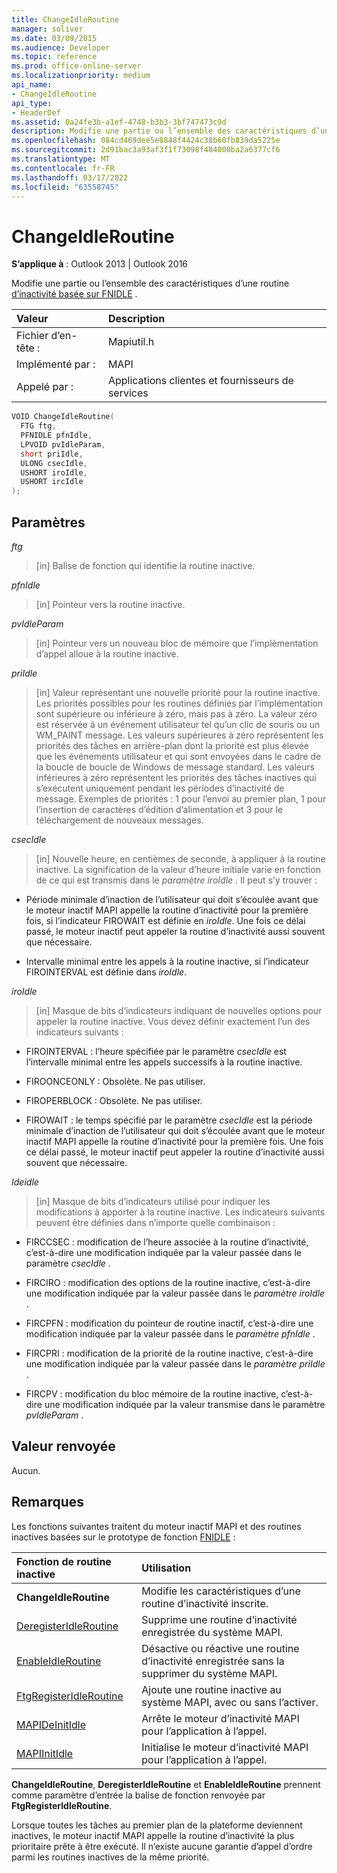 ```yaml
---
title: ChangeIdleRoutine
manager: soliver
ms.date: 03/09/2015
ms.audience: Developer
ms.topic: reference
ms.prod: office-online-server
ms.localizationpriority: medium
api_name:
- ChangeIdleRoutine
api_type:
- HeaderDef
ms.assetid: 0a24fe3b-a1ef-4748-b3b3-3bf747473c9d
description: Modifie une partie ou l’ensemble des caractéristiques d’une routine d’inactivité basée sur FNIDLE.
ms.openlocfilehash: 084cd469dee5e8848f4424c38b60fb839da5225e
ms.sourcegitcommit: 2d91bac3a93af3f1f73098f484000ba2a6377cf6
ms.translationtype: MT
ms.contentlocale: fr-FR
ms.lasthandoff: 03/17/2022
ms.locfileid: "63558745"
---
```

# <a name="changeidleroutine"></a>ChangeIdleRoutine

**S’applique à** : Outlook 2013 | Outlook 2016
  
Modifie une partie ou l’ensemble des caractéristiques d’une routine [d’inactivité basée sur FNIDLE](fnidle.md) .
  
|**Valeur**|**Description**|
|:-----|:-----|
|Fichier d’en-tête :  <br/> |Mapiutil.h  <br/> |
|Implémenté par :  <br/> |MAPI  <br/> |
|Appelé par :  <br/> |Applications clientes et fournisseurs de services  <br/> |

```cpp
VOID ChangeIdleRoutine(
  FTG ftg,
  PFNIDLE pfnIdle,
  LPVOID pvIdleParam,
  short priIdle,
  ULONG csecIdle,
  USHORT iroIdle,
  USHORT ircIdle
);
```

## <a name="parameters"></a>Paramètres

_ftg_
  
> [in] Balise de fonction qui identifie la routine inactive.

_pfnIdle_
  
> [in] Pointeur vers la routine inactive.

_pvIdleParam_
  
> [in] Pointeur vers un nouveau bloc de mémoire que l’implémentation d’appel alloue à la routine inactive.

_priIdle_
  
> [in] Valeur représentant une nouvelle priorité pour la routine inactive. Les priorités possibles pour les routines définies par l’implémentation sont supérieure ou inférieure à zéro, mais pas à zéro. La valeur zéro est réservée à un événement utilisateur tel qu’un clic de souris ou un WM_PAINT message. Les valeurs supérieures à zéro représentent les priorités des tâches en arrière-plan dont la priorité est plus élevée que les événements utilisateur et qui sont envoyées dans le cadre de la boucle de boucle de Windows de message standard. Les valeurs inférieures à zéro représentent les priorités des tâches inactives qui s’exécutent uniquement pendant les périodes d’inactivité de message. Exemples de priorités : 1 pour l’envoi au premier plan, 1 pour l’insertion de caractères d’édition d’alimentation et 3 pour le téléchargement de nouveaux messages.

_csecIdle_
  
> [in] Nouvelle heure, en centièmes de seconde, à appliquer à la routine inactive. La signification de la valeur d’heure initiale varie en fonction de ce qui est transmis dans le _paramètre iroIdle_ . Il peut s’y trouver :

- Période minimale d’inaction de l’utilisateur qui doit s’écoulée avant que le moteur inactif MAPI appelle la routine d’inactivité pour la première fois, si l’indicateur FIROWAIT est définie en _iroIdle_. Une fois ce délai passé, le moteur inactif peut appeler la routine d’inactivité aussi souvent que nécessaire.

- Intervalle minimal entre les appels à la routine inactive, si l’indicateur FIROINTERVAL est définie dans _iroIdle_.

_iroIdle_
  
> [in] Masque de bits d’indicateurs indiquant de nouvelles options pour appeler la routine inactive. Vous devez définir exactement l’un des indicateurs suivants :

- FIROINTERVAL : l’heure spécifiée par le paramètre _csecIdle_ est l’intervalle minimal entre les appels successifs à la routine inactive.

- FIROONCEONLY : Obsolète. Ne pas utiliser.

- FIROPERBLOCK : Obsolète. Ne pas utiliser.

- FIROWAIT : le temps spécifié par le paramètre _csecIdle_ est la période minimale d’inaction de l’utilisateur qui doit s’écoulée avant que le moteur inactif MAPI appelle la routine d’inactivité pour la première fois. Une fois ce délai passé, le moteur inactif peut appeler la routine d’inactivité aussi souvent que nécessaire.

_Ideidle_
  
> [in] Masque de bits d’indicateurs utilisé pour indiquer les modifications à apporter à la routine inactive. Les indicateurs suivants peuvent être définies dans n’importe quelle combinaison :

- FIRCCSEC : modification de l’heure associée à la routine d’inactivité, c’est-à-dire une modification indiquée par la valeur passée dans le paramètre _csecIdle_ .

- FIRCIRO : modification des options de la routine inactive, c’est-à-dire une modification indiquée par la valeur passée dans le _paramètre iroIdle_ .

- FIRCPFN : modification du pointeur de routine inactif, c’est-à-dire une modification indiquée par la valeur passée dans le _paramètre pfnIdle_ .

- FIRCPRI : modification de la priorité de la routine inactive, c’est-à-dire une modification indiquée par la valeur passée dans le _paramètre priIdle_ .

- FIRCPV : modification du bloc mémoire de la routine inactive, c’est-à-dire une modification indiquée par la valeur transmise dans le paramètre _pvIdleParam_ .

## <a name="return-value"></a>Valeur renvoyée

Aucun.
  
## <a name="remarks"></a>Remarques

Les fonctions suivantes traitent du moteur inactif MAPI et des routines inactives basées sur le prototype de fonction [FNIDLE](fnidle.md) :
  
|**Fonction de routine inactive**|**Utilisation**|
|:-----|:-----|
|**ChangeIdleRoutine** <br/> |Modifie les caractéristiques d’une routine d’inactivité inscrite. |
|[DeregisterIdleRoutine](deregisteridleroutine.md) <br/> |Supprime une routine d’inactivité enregistrée du système MAPI. |
|[EnableIdleRoutine](enableidleroutine.md) <br/> |Désactive ou réactive une routine d’inactivité enregistrée sans la supprimer du système MAPI. |
|[FtgRegisterIdleRoutine](ftgregisteridleroutine.md) <br/> |Ajoute une routine inactive au système MAPI, avec ou sans l’activer. |
|[MAPIDeInitIdle](mapideinitidle.md) <br/> |Arrête le moteur d’inactivité MAPI pour l’application à l’appel. |
|[MAPIInitIdle](mapiinitidle.md) <br/> |Initialise le moteur d’inactivité MAPI pour l’application à l’appel. |

**ChangeIdleRoutine**, **DeregisterIdleRoutine** et **EnableIdleRoutine** prennent comme paramètre d’entrée la balise de fonction renvoyée par **FtgRegisterIdleRoutine**.
  
Lorsque toutes les tâches au premier plan de la plateforme deviennent inactives, le moteur inactif MAPI appelle la routine d’inactivité la plus prioritaire prête à être exécuté. Il n’existe aucune garantie d’appel d’ordre parmi les routines inactives de la même priorité.
  
